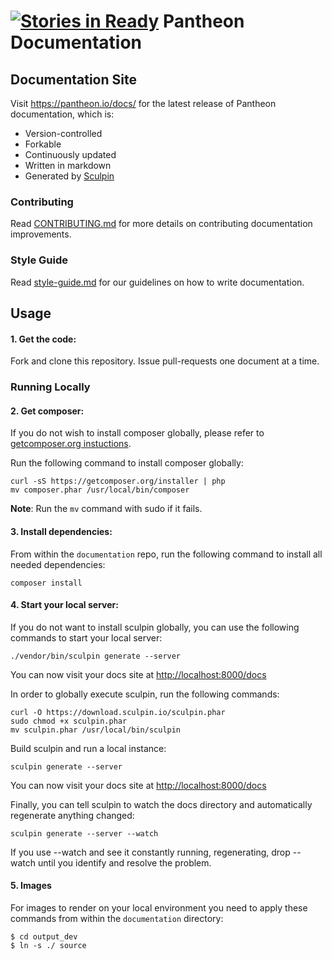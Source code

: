 [![Stories in Ready](https://badge.waffle.io/pantheon-systems/documentation.png?label=ready&title=Ready)](https://waffle.io/pantheon-systems/documentation)
Pantheon Documentation
======================

Documentation Site
------------------

Visit https://pantheon.io/docs/ for the latest release of Pantheon documentation, which is:

-   Version-controlled
-   Forkable
-   Continuously updated
-   Written in markdown
-   Generated by [Sculpin](https://sculpin.io/)

### Contributing

Read [CONTRIBUTING.md](<CONTRIBUTING.md>) for more details on contributing
documentation improvements.

### Style Guide

Read [style-guide.md](<style-guide.md>) for our guidelines on how to write
documentation.

Usage
-----
#### 1. Get the code:
Fork and clone this repository. Issue pull-requests one document at a time.
### Running Locally
#### 2. Get composer:
If you do not wish to install composer globally, please refer to [getcomposer.org instuctions](https://getcomposer.org/doc/00-intro.md#installation-linux-unix-osx).

Run the following command to install composer globally:
```
curl -sS https://getcomposer.org/installer | php
mv composer.phar /usr/local/bin/composer
```
**Note**: Run the `mv` command with sudo if it fails.
#### 3. Install dependencies:
From within the `documentation` repo, run the following command to install all needed dependencies:
```
composer install
```
#### 4. Start your local server:
If you do not want to install sculpin globally, you can use the following commands to start your local server:
```
./vendor/bin/sculpin generate --server
```
You can now visit your docs site at <http://localhost:8000/docs>

In order to globally execute sculpin, run the following commands:
```
curl -O https://download.sculpin.io/sculpin.phar
sudo chmod +x sculpin.phar
mv sculpin.phar /usr/local/bin/sculpin
```

Build sculpin and run a local instance:

```
sculpin generate --server
```
You can now visit your docs site at <http://localhost:8000/docs>


Finally, you can tell sculpin to watch the docs directory and automatically
regenerate anything changed:
```
sculpin generate --server --watch
```
If you use --watch and see it constantly running, regenerating, drop --watch
until you identify and resolve the problem.

#### 5. Images
For images to render on your local environment you need to apply these commands from within the `documentation` directory:
```
$ cd output_dev
$ ln -s ./ source
```
